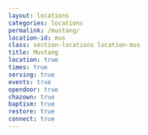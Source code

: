 ```yaml
---
layout: locations
categories: locations
permalink: /mustang/
location-id: mus
class: section-locations location-mus
title: Mustang
location: true
times: true
serving: true
events: true
opendoor: true
chazown: true
baptism: true
restore: true
connect: true
---
```

